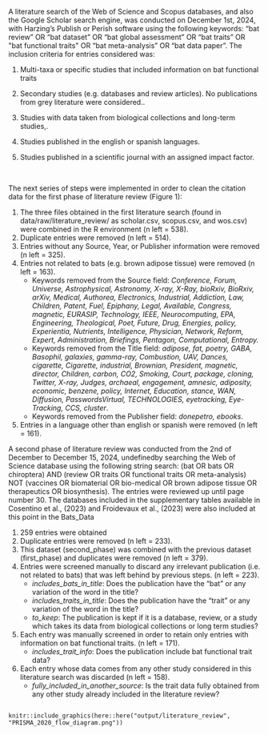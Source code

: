 A literature search of the Web of Science and Scopus databases, and also the Google Scholar search engine, was conducted on December 1st, 2024, with Harzing’s Publish or Perish software using the following keywords: “bat review” OR “bat dataset” OR “bat global assessment” OR “bat traits” OR "bat functional traits" OR “bat meta-analysis” OR “bat data paper”. The inclusion criteria for entries considered was:

1.  Multi-taxa or specific studies that included information on bat functional traits

2.  Secondary studies (e.g. databases and review articles). No publications from grey literature were considered..

3.  Studies with data taken from biological collections and long-term studies,.

4.  Studies published in the english or spanish languages.

5.  Studies published in a scientific journal with an assigned impact factor.

<br>

The next series of steps were implemented in order to clean the citation data for the first phase of literature review (Figure 1):

1.  The three files obtained in the first literature search (found in data/raw/literature_review/ as scholar.csv, scopus.csv, and wos.csv) were combined in the R environment (n left = 538).
2.  Duplicate entries were removed (n left = 514).
3.  Entries without any Source, Year, or Publisher information were removed (n left = 325).
4.  Entries not related to bats (e.g. brown adipose tissue) were removed (n left = 163).
    -   Keywords removed from the Source field: *Conference, Forum, Universe, Astrophysical, Astronomy, X-ray, X-Ray, bioRxiv, BioRxiv, arXiv, Medical, Authorea, Electronics, Industrial, Addiction, Law, Children, Patent, Fuel, Epiphany, Legal, Available, Congress, magnetic, EURASIP, Technology, IEEE, Neurocomputing, EPA, Engineering, Theological, Poet, Future, Drug, Energies, policy, Experientia, Nutrients, Intelligence, Physician, Network, Reform, Expert, Administration, Briefings, Pentagon, Computational, Entropy.*
    -   Keywords removed from the Title field: *adipose, fat, poetry, GABA, Basophil, galaxies, gamma-ray, Combustion, UAV, Dances, cigarette, Cigarette, industrial, Brownian, President, magnetic, director, Children, carbon, CO2, Smoking, Court, package, cloning, Twitter, X-ray, Judges, archaeal, engagement, amnesic, adiposity, economic, benzene, policy, Internet, Education, stance, WAN, Diffusion, PasswordsVirtual, TECHNOLOGIES, eyetracking, Eye-Tracking, CCS, cluster*.
    -   Keywords removed from the Publisher field: *donepetro, ebooks*.
5.  Entries in a language other than english or spanish were removed (n left = 161).

A second phase of literature review was conducted from the 2nd of December to December 15, 2024, undefinedby searching the Web of Science database using the following string search: (bat OR bats OR chiroptera) AND (review OR traits OR functional traits OR meta-analysis) NOT (vaccines OR biomaterial OR bio-medical OR brown adipose tissue OR therapeutics OR biosynthesis). The entries were reviewed up until page number 30. The databases included in the supplementary tables available in Cosentino et al., (2023) and Froidevaux et al., (2023) were also included at this point in the Bats_Data

1.  259 entries were obtained
2.  Duplicate entries were removed (n left = 233).
3.  This dataset (second_phase) was combined with the previous dataset (first_phase) and duplicates were removed (n left = 379).
4.  Entries were screened manually to discard any irrelevant publication (i.e. not related to bats) that was left behind by previous steps. (n left = 223).
    -   *includes_bats_in_title*: Does the publication have the “bat” or any variation of the word in the title?
    -   *includes_traits_in_title*: Does the publication have the “trait” or any variation of the word in the title?
    -   *to_keep*: The publication is kept if it is a database, review, or a study which takes its data from biological collections or long term studies?
5.  Each entry was manually screened in order to retain only entries with information on bat functional traits. (n left = 171).
    -   *includes_trait_info*: Does the publication include bat functional trait data?
6.  Each entry whose data comes from any other study considered in this literature search was discarded (n left = 158).
    -   *fully_included_in_another_source*: Is the trait data fully obtained from any other study already included in the literature review?

```{r literature review selection process, fig.align = 'center', out.width = "100%", fig.cap = "Figure 1. PRISMA 2020 flow diagram for bat functional trait data retrieval for the creation of a Global Bat Trait Database", echo=FALSE, message=FALSE}

knitr::include_graphics(here::here("output/literature_review", "PRISMA_2020_flow_diagram.png"))

```

<br> <br>
